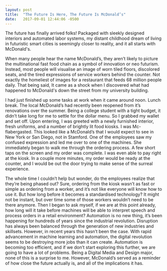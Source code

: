 ```yaml
---
layout: post
title:  "The Future Is Here, The Future Is McDonald’s"
date:   2017-09-01 12:44:06 -0500
---
```


The future has finally arrived folks! Packaged with sleekly designed interiors and automated labor systems, my distant childhood dream of living in futuristic smart cities is seemingly closer to reality, and it all starts with McDonald's.

When many people hear the name McDonald’s, they aren’t likely to picture the multinational fast food chain as a symbol of innovation or neo futurism. Instead, most people will visualise an image of worn tiled floors, discolored seats, and the tired expressions of service workers behind the counter. Not exactly the homeliest of images for a restaurant that feeds 68 million people daily. That being said, It came as a shock when I discovered what had happened to McDonald's down the street from my university building.

I had just finished up some tasks at work when it came around noon. Lunch break. The local McDonald’s had recently been reopened from it’s renovations over the summer. Being a college student with a tight budget, it didn’t take long for me to settle for the dollar menu. So I grabbed my wallet and set off. Upon entering, I was greeted with a newly furnished interior, fresh uniforms, and a number of brightly lit food kiosks. I was Mc-flabergasted. This looked like a McDonald’s that I would expect to see in New York or San Diego, not in Stamford. One of the employees saw my confused expression and led me over to one of the machines. She immediately began to walk me through the ordering process. A few short taps on the screen and my order was complete. I was even able to pay right at the kiosk. In a couple more minutes, my order would be ready at the counter, and I would be out the door trying to make sense of the surreal experience.

The whole time I couldn’t help but wonder, do the employees realize that they’re being phased out? Sure, ordering from the kiosk wasn’t as fast or simple as ordering from a worker, and it’s not like everyone will know how to use it. But how long before it becomes a standardised technology? It might not be instant, but over time some of those workers wouldn’t need to be there anymore. Then I began to ask myself, if we are at this point already, how long will it take before machines will be able to interpret speech and process orders in a retail environment? Automation is no new thing, it’s been happening for hundreds of years since the industrial revolution. Disruption has always been balanced through the generation of new industries and skillsets. However, in recent years this hasn’t been the case. With rapid advancement in machine learning and automation, the digital revolution seems to be destroying more jobs than it can create. Automation is becoming too efficient, and if we don’t start exploring this further, we are going to have a lot of problems. Being a Digital Media and Design major, none of this is a surprise to me. However, McDonald’s served as a reminder of how close the future actually is, and all of the implications it has.
